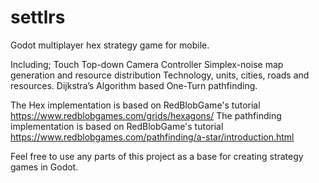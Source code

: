 # settlrs
Godot multiplayer hex strategy game for mobile.

Including;
Touch Top-down Camera Controller
Simplex-noise map generation and resource distribution
Technology, units, cities, roads and resources.
Dijkstra’s Algorithm based One-Turn pathfinding.

The Hex implementation is based on RedBlobGame's tutorial https://www.redblobgames.com/grids/hexagons/
The pathfinding implementation is based on RedBlobGame's tutorial https://www.redblobgames.com/pathfinding/a-star/introduction.html

Feel free to use any parts of this project as a base for creating strategy games in Godot.
